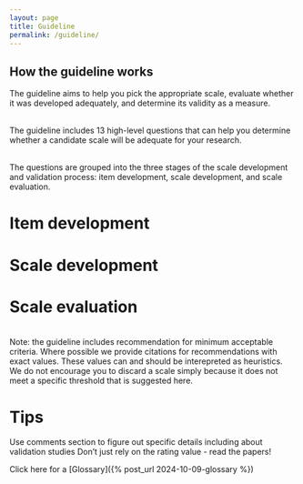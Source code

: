 ```yaml
---
layout: page
title: Guideline
permalink: /guideline/
---
```


## How the guideline works

The guideline aims to help you pick the appropriate scale, evaluate whether it was developed adequately, and determine its validity as a measure.

<br>The guideline includes 13 high-level questions that can help you determine whether a candidate scale will be adequate for your research.

<br>The questions are grouped into the three stages of the scale development and validation process: item development, scale development, and scale evaluation.

# Item development

# Scale development

# Scale evaluation

<br>Note: the guideline includes recommendation for minimum acceptable criteria. Where possible we provide citations for recommendations with exact values. These values can and should be interepreted as heuristics. We do not encourage you to discard a scale simply because it does not meet a specific threshold that is suggested here.



# Tips  

Use comments section to figure out specific details including about validation studies
Don’t just rely on the rating value - read the papers!


Click here for a [Glossary]({% post_url 2024-10-09-glossary %})

